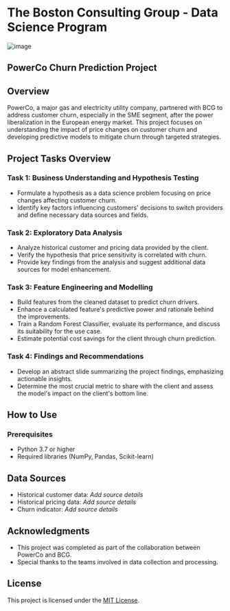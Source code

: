 # The Boston Consulting Group - Data Science Program

![image](https://github.com/AlJawharhALOtaibi/BCG-Data-Science-Analytics-Virtual-Experience-Program/assets/87391133/420d4c0b-a093-49f3-a976-e8c59cb82de2)

## PowerCo Churn Prediction Project

## Overview

PowerCo, a major gas and electricity utility company, partnered with BCG to address customer churn, especially in the SME segment, after the power liberalization in the European energy market. This project focuses on understanding the impact of price changes on customer churn and developing predictive models to mitigate churn through targeted strategies.

## Project Tasks Overview
### Task 1: Business Understanding and Hypothesis Testing
- Formulate a hypothesis as a data science problem focusing on price changes affecting customer churn.
- Identify key factors influencing customers' decisions to switch providers and define necessary data sources and fields.

### Task 2: Exploratory Data Analysis
- Analyze historical customer and pricing data provided by the client.
- Verify the hypothesis that price sensitivity is correlated with churn.
- Provide key findings from the analysis and suggest additional data sources for model enhancement.

### Task 3: Feature Engineering and Modelling
- Build features from the cleaned dataset to predict churn drivers.
- Enhance a calculated feature's predictive power and rationale behind the improvements.
- Train a Random Forest Classifier, evaluate its performance, and discuss its suitability for the use case.
- Estimate potential cost savings for the client through churn prediction.

### Task 4: Findings and Recommendations
- Develop an abstract slide summarizing the project findings, emphasizing actionable insights.
- Determine the most crucial metric to share with the client and assess the model's impact on the client's bottom line.

## How to Use

### Prerequisites

- Python 3.7 or higher
- Required libraries (NumPy, Pandas, Scikit-learn)

## Data Sources

- Historical customer data: _Add source details_
- Historical pricing data: _Add source details_
- Churn indicator: _Add source details_

## Acknowledgments

- This project was completed as part of the collaboration between PowerCo and BCG.
- Special thanks to the teams involved in data collection and processing.

## License

This project is licensed under the [MIT License](LICENSE).

